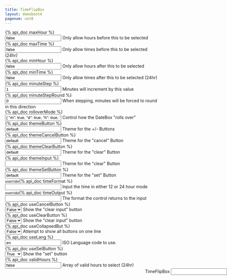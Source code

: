```yaml
---
title: TimeFlipBox
layout: demoboot4
pagenum: not0
---
```




<div class="row">
<div class="col-sm-8">

<div class="form-group row">
	<div class="col-sm-3"><label>{% api_doc maxHour %}</label></div>
	<div class="col-sm-9">
		<input class="form-control demopick" data-link="db" data-opt="maxHour" value='false'>
		<span class="help-block">Only allow hours before this to be selected</span>
	</div>
</div>

<div class="form-group row">
	<div class="col-sm-3"><label>{% api_doc maxTime %}</label></div>
	<div class="col-sm-9">
		<input class="form-control demopick" data-link="db" data-opt="maxTime" value='false'>
		<span class="help-block">Only allow times before this to be selected (24hr)</span>
	</div>
</div>

<div class="form-group row">
	<div class="col-sm-3"><label>{% api_doc minHour %}</label></div>
	<div class="col-sm-9">
		<input class="form-control demopick" data-link="db" data-opt="minHour" value='false'>
		<span class="help-block">Only allow hours after this to be selected</span>
	</div>
</div>

<div class="form-group row">
	<div class="col-sm-3"><label>{% api_doc minTime %}</label></div>
	<div class="col-sm-9">
		<input class="form-control demopick" data-link="db" data-opt="minTime" value='false'>
		<span class="help-block">Only allow times after this to be selected (24hr)</span>
	</div>
</div>

<div class="form-group row">
	<div class="col-sm-3"><label>{% api_doc minuteStep %}</label></div>
	<div class="col-sm-9">
		<input class="form-control demopick" data-link="db" data-opt="minuteStep" value='1'>
		<span class="help-block">Minutes will increment by this value</span>
	</div>
</div>

<div class="form-group row">
	<div class="col-sm-3"><label>{% api_doc minuteStepRound %}</label></div>
	<div class="col-sm-9">
		<input class="form-control demopick" data-link="db" data-opt="minuteStepRound" value='0'>
		<span class="help-block">When stepping, minutes will be forced to round in this direction</span>
	</div>
</div>

<div class="form-group row">
	<div class="col-sm-3"><label>{% api_doc rolloverMode %}</label></div>
	<div class="col-sm-9">
		<input class="form-control demopick" data-link="db" data-opt="rolloverMode" value='{ "m": true, "d": true, "h": true, "i": true, "s": true }'>
		<span class="help-block">Control how the DateBox "rolls over"</span>
	</div>
</div>

<div class="form-group row">
	<div class="col-sm-3"><label>{% api_doc themeButton %}</label></div>
	<div class="col-sm-9">
		<input class="form-control demopick" data-link="db" data-opt="themeButton" value='default'>
		<span class="help-block">Theme for the +/- Buttons</span>
	</div>
</div>

<div class="form-group row">
	<div class="col-sm-3"><label>{% api_doc themeCancelButton %}</label></div>
	<div class="col-sm-9">
		<input class="form-control demopick" data-link="db" data-opt="themeCancelButton" value='default'>
		<span class="help-block">Theme for the "cancel" Button</span>
	</div>
</div>

<div class="form-group row">
	<div class="col-sm-3"><label>{% api_doc themeClearButton %}</label></div>
	<div class="col-sm-9">
		<input class="form-control demopick" data-link="db" data-opt="themeClearButton" value='default'>
		<span class="help-block">Theme for the "clear" Button</span>
	</div>
</div>

<div class="form-group row">
	<div class="col-sm-3"><label>{% api_doc themeInput %}</label></div>
	<div class="col-sm-9">
		<input class="form-control demopick" data-link="db" data-opt="themeInput" value=''>
		<span class="help-block">Theme for the "clear" Button</span>
	</div>
</div>

<div class="form-group row">
	<div class="col-sm-3"><label>{% api_doc themeSetButton %}</label></div>
	<div class="col-sm-9">
		<input class="form-control demopick" data-link="db" data-opt="themeSetButton" value='default'>
		<span class="help-block">Theme for the "set" Button</span>
	</div>
</div>

<div class="form-group row">
	<div class="col-sm-3"><label><small>override</small>{% api_doc timeFormat %}</label></div>
	<div class="col-sm-9">
		<input class="form-control demopick" data-link="db" data-opt="overrideTimeFormat" value=''>
		<span class="help-block">Input the time in either 12 or 24 hour mode</span>
	</div>
</div>

<div class="form-group row">
	<div class="col-sm-3"><label><small>override</small>{% api_doc timeOutput %}</label></div>
	<div class="col-sm-9">
		<input class="form-control demopick" data-link="db" data-opt="overrideTimeOutput" value=''>
		<span class="help-block">The format the control returns to the input</span>
	</div>
</div>

<div class="form-group row">
	<div class="col-sm-3"><label>{% api_doc useCancelButton %}</label></div>
	<div class="col-sm-9">
		<select class="form-control demopick" data-link="db" data-opt="useCancelButton">
			<option value="false">False</option>
			<option value="true">True</option>
		</select>
		<span class="help-block">Show the "clear input" button</span>
	</div>
</div>

<div class="form-group row">
	<div class="col-sm-3"><label>{% api_doc useClearButton %}</label></div>
	<div class="col-sm-9">
		<select class="form-control demopick" data-link="db" data-opt="useClearButton">
			<option value="false">False</option>
			<option value="true">True</option>
		</select>
		<span class="help-block">Show the "clear input" button</span>
	</div>
</div>

<div class="form-group row">
	<div class="col-sm-3"><label>{% api_doc useCollapsedBut %}</label></div>
	<div class="col-sm-9">
		<select class="form-control demopick" data-link="db" data-opt="useCollapsedBut">
			<option value="false">False</option>
			<option value="true">True</option>
		</select>
		<span class="help-block">Attempt to show all buttons on one line</span>
	</div>
</div>

<div class="form-group row">
	<div class="col-sm-3"><label>{% api_doc useLang %}</label></div>
	<div class="col-sm-9">
		<input class="form-control demopick" data-link="db" data-opt="useLang" value='en'>
		<span class="help-block">ISO Language code to use.</span>
	</div>
</div>

<div class="form-group row">
	<div class="col-sm-3"><label>{% api_doc useSetButton %}</label></div>
	<div class="col-sm-9">
		<select class="form-control demopick" data-link="db" data-opt="useSetButton">
			<option value="false">False</option>
			<option value="true" selected="selected">True</option>
		</select>
		<span class="help-block">Show the "set" button</span>
	</div>
</div>

<div class="form-group row">
	<div class="col-sm-3"><label>{% api_doc validHours %}</label></div>
	<div class="col-sm-9">
		<input class="form-control demopick" data-link="db" data-opt="validHours" value='false'>
		<span class="help-block">Array of valid hours to select (24hr)</span>
	</div>
</div>


</div>
<div class="col-sm-4" style="position:fixed; right:0;">

<div class="form-group">
<label for="db">TimeFlipBox</label>
<input class="form-control" id="db" type="text" data-role="datebox" data-options='{"mode":"timeflipbox","useInline":true,"useInlineAlign":"center"}'>
</div>
</div>
